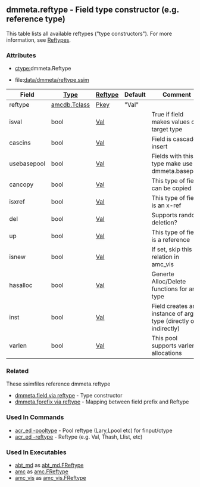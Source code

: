 ## dmmeta.reftype - Field type constructor (e.g. reference type)
<a href="#dmmeta-reftype"></a>

This table lists all available reftypes ("type constructors").
For more information, see [Reftypes](/txt/exe/amc/reftypes.md).

### Attributes
<a href="#attributes"></a>
<!-- dev.mdmark  mdmark:MDSECTION  state:BEG_AUTO  param:Attributes -->
* [ctype:](/txt/ssimdb/dmmeta/ctype.md)dmmeta.Reftype

* file:[data/dmmeta/reftype.ssim](/data/dmmeta/reftype.ssim)

|Field|[Type](/txt/ssimdb/dmmeta/ctype.md)|[Reftype](/txt/ssimdb/dmmeta/reftype.md)|Default|Comment|
|---|---|---|---|---|
|reftype|[amcdb.Tclass](/txt/ssimdb/amcdb/tclass.md)|[Pkey](/txt/exe/amc/reftypes.md#pkey)|"Val"||
|isval|bool|[Val](/txt/exe/amc/reftypes.md#val)||True if field makes values of target type|
|cascins|bool|[Val](/txt/exe/amc/reftypes.md#val)||Field is cascade-insert|
|usebasepool|bool|[Val](/txt/exe/amc/reftypes.md#val)||Fields with this type make use of dmmeta.basepool|
|cancopy|bool|[Val](/txt/exe/amc/reftypes.md#val)||This type of field can be copied|
|isxref|bool|[Val](/txt/exe/amc/reftypes.md#val)||This type of field is an x-ref|
|del|bool|[Val](/txt/exe/amc/reftypes.md#val)||Supports random deletion?|
|up|bool|[Val](/txt/exe/amc/reftypes.md#val)||This type of field is a reference|
|isnew|bool|[Val](/txt/exe/amc/reftypes.md#val)||If set, skip this relation in amc_vis|
|hasalloc|bool|[Val](/txt/exe/amc/reftypes.md#val)||Generte Alloc/Delete functions for arg type|
|inst|bool|[Val](/txt/exe/amc/reftypes.md#val)||Field creates an instance of arg type (directly or indirectly)|
|varlen|bool|[Val](/txt/exe/amc/reftypes.md#val)||This pool supports varlen allocations|

<!-- dev.mdmark  mdmark:MDSECTION  state:END_AUTO  param:Attributes -->

### Related
<a href="#related"></a>
<!-- dev.mdmark  mdmark:MDSECTION  state:BEG_AUTO  param:Related -->
These ssimfiles reference dmmeta.reftype

* [dmmeta.field via reftype](/txt/ssimdb/dmmeta/field.md) - Type constructor 
* [dmmeta.fprefix via reftype](/txt/ssimdb/dmmeta/fprefix.md) - Mapping between field prefix and Reftype 

<!-- dev.mdmark  mdmark:MDSECTION  state:END_AUTO  param:Related -->

### Used In Commands
<a href="#used-in-commands"></a>
<!-- dev.mdmark  mdmark:MDSECTION  state:BEG_AUTO  param:CmdlineUses -->

* [acr_ed -pooltype](/txt/exe/acr_ed/README.md) - Pool reftype (Lary,Lpool etc) for finput/ctype 
* [acr_ed -reftype](/txt/exe/acr_ed/README.md) - Reftype (e.g. Val, Thash, Llist, etc) 

<!-- dev.mdmark  mdmark:MDSECTION  state:END_AUTO  param:CmdlineUses -->

### Used In Executables
<a href="#used-in-executables"></a>
<!-- dev.mdmark  mdmark:MDSECTION  state:BEG_AUTO  param:ImdbUses -->

* [abt_md](/txt/exe/abt_md/internals.md) as [abt_md.FReftype](/txt/exe/abt_md/internals.md#abt_md-freftype)
* [amc](/txt/exe/amc/internals.md) as [amc.FReftype](/txt/exe/amc/internals.md#amc-freftype)
* [amc_vis](/txt/exe/amc_vis/internals.md) as [amc_vis.FReftype](/txt/exe/amc_vis/internals.md#amc_vis-freftype)

<!-- dev.mdmark  mdmark:MDSECTION  state:END_AUTO  param:ImdbUses -->

